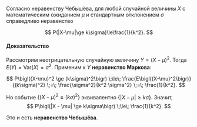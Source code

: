 
Согласно неравенству Чебышёва, для любой случайной величины $X$ с математическим ожиданием $\mu$ и стандартным отклонением $\sigma$ справедливо неравенство

$$
P(|X-\mu|\ge k\sigma)\le\frac{1}{k^2}.
$$


#### Доказательство

Рассмотрим неотрицательную случайную величину $Y = (X - \mu)^2$. Тогда $E(Y) = \mathrm{Var}(X) = \sigma^2$. Применим к $Y$ **неравенство Маркова**:

$$
P\bigl((X-\mu)^2 \ge (k\sigma)^2\bigr)
\;\le\;
\frac{E\bigl((X-\mu)^2\bigr)}{(k\sigma)^2}
\;=\;
\frac{\sigma^2}{k^2 \sigma^2}
\;=\;
\frac{1}{k^2}.
$$

Но событие $\{(X-\mu)^2 \ge (k\sigma)^2\}$ эквивалентно $\{|X-\mu| \ge k\sigma\}$. Значит,
$$
P\bigl(|X - \mu| \ge k\sigma\bigr) \;\le\; \frac{1}{k^2}.
$$

Это и есть **неравенство Чебышёва**.
